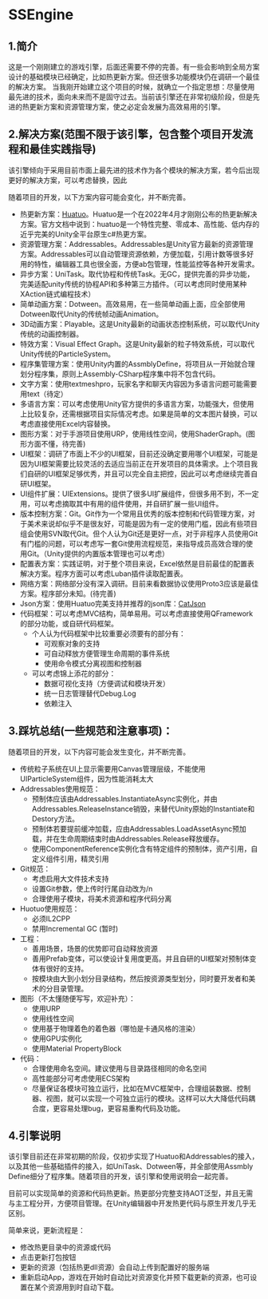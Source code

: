 # SSEngine

## 1.简介
这是一个刚刚建立的游戏引擎，后面还需要不停的完善。有一些会影响到全局方案设计的基础模块已经确定，比如热更新方案。但还很多功能模块仍在调研一个最佳的解决方案。
当我刚开始建立这个项目的时候，就确立一个指定思想：尽量使用最先进的技术，面向未来而不是固守过去。当前该引擎还在非常初级阶段，但是先进的热更新方案和资源管理方案，使之必定会发展为高效易用的引擎。

## 2.解决方案(范围不限于该引擎，包含整个项目开发流程和最佳实践指导)

该引擎倾向于采用目前市面上最先进的技术作为各个模块的解决方案，若今后出现更好的解决方案，可以考虑替换，因此

随着项目的开发，以下方案内容可能会变化，并不断完善。

- 热更新方案：[Huatuo](https://focus-creative-games.github.io/huatuo/index)。Huatuo是一个在2022年4月才刚刚公布的热更新解决方案。官方文档中说到：huatuo是一个特性完整、零成本、高性能、低内存的近乎完美的Unity全平台原生c#热更方案。
- 资源管理方案：Addressables。Addressables是Unity官方最新的资源管理方案。Addressables可以自动管理资源依赖，方便加载，引用计数等很多好用的特性，编辑器工具也很全面，方便ab包管理，性能监控等各种开发需求。
- 异步方案：UniTask。取代协程和传统Task。无GC，提供完善的异步功能，完美适配unity传统的协程API和多种第三方插件。（可以考虑同时使用某种XAction链式编程技术）
- 简单动画方案：Dotween。高效易用，在一些简单动画上面，应全部使用Dotween取代Unity的传统帧动画Animation。
- 3D动画方案：Playable。这是Unity最新的动画状态控制系统，可以取代Unity传统的动画控制器。
- 特效方案：Visual Effect Graph。这是Unity最新的粒子特效系统，可以取代Unity传统的ParticleSystem。
- 程序集管理方案：使用Unity内置的AssmblyDefine，将项目从一开始就合理划分程序集，原则上Assembly-CSharp程序集中将不包含代码。
- 文字方案：使用textmeshpro，玩家名字和聊天内容因为多语言问题可能需要用text（待定）
- 多语言方案：可以考虑使用Unity官方提供的多语言方案，功能强大，但使用上比较复杂，还需根据项目实际情况考虑。如果是简单的文本图片替换，可以考虑直接使用Excel内容替换。
- 图形方案：对于手游项目使用URP，使用线性空间，使用ShaderGraph。(图形方面不懂，待完善)
- UI框架：调研了市面上不少的UI框架，目前还没确定要用哪个UI框架，可能是因为UI框架需要比较灵活的去适应当前正在开发项目的具体需求。上个项目我们自研的UI框架足够优秀，并且可以完全自主把控，因此可以考虑继续完善自研UI框架。
- UI组件扩展：UIExtensions。提供了很多UI扩展组件，但很多用不到，不一定用，可以考虑摘取其中有用的组件使用，并自研扩展一些UI组件。
- 版本控制方案：Git。Git作为一个常用且优秀的版本控制和代码管理方案，对于美术来说却似乎不是很友好，可能是因为有一定的使用门槛，因此有些项目组会使用SVN取代Git。但个人认为Git还是更好一点，对于非程序人员使用Git有门槛的问题，可以考虑写一套Git使用流程规范，来指导成员高效合理的使用Git。（Unity提供的内置版本管理也可以考虑）
- 配置表方案：实践证明，对于整个项目来说，Excel依然是目前最佳的配置表解决方案。程序方面可以考虑Luban插件读取配置表。
- 网络方案：网络部分没有深入调研。目前来看数据协议使用Proto3应该是最佳方案。程序部分未知。(待完善)
- Json方案：使用Huatuo完美支持并推荐的json库：[CatJson](https://github.com/CatImmortal/CatJson)
- 代码框架：可以考虑MVC结构，简单易用。可以考虑直接使用QFramework的部分功能，或自研代码框架。
  - 个人认为代码框架中比较重要必须要有的部分有：
    - 可观察对象的支持
    - 可自动释放方便管理生命周期的事件系统
    - 使用命令模式分离视图和控制器
  - 可以考虑锦上添花的部分：
    - 数据可视化支持（方便调试和模块开发）
    - 统一日志管理替代Debug.Log
    - 依赖注入

## 3.踩坑总结(一些规范和注意事项)：

随着项目的开发，以下内容可能会发生变化，并不断完善。

- 传统粒子系统在UI上显示需要用Canvas管理层级，不能使用UIParticleSystem组件，因为性能消耗太大
- Addressables使用规范：
  - 预制体应该由Addressables.InstantiateAsync实例化，并由Addressables.ReleaseInstance销毁，来替代Unity原始的Instantiate和Destory方法。
  - 预制体若要提前缓冲加载，应由Addressables.LoadAssetAsync<GameObject>预加载，并在生命周期结束时由Addressables.Release释放缓存。
  - 使用ComponentReference实例化含有特定组件的预制体，资产引用，自定义组件引用，精灵引用
- Git规范：
  - 考虑启用大文件技术支持
  - 设置Git参数，使上传时行尾自动改为/n
  - 合理使用子模块，将美术资源和程序代码分离
- Huotuo使用规范：
  - 必须IL2CPP
  - 禁用Incremental GC (暂时)
- 工程：
  - 善用场景，场景的优势即可自动释放资源
  - 善用Prefab变体，可以使设计复用度更高。并且自研的UI框架对预制体变体有很好的支持。
  - 按模块由大到小划分目录结构，然后按资源类型划分，同时要开发者和美术的分目录管理。
- 图形（不太懂随便写写，欢迎补充）：
  - 使用URP
  - 使用线性空间
  - 使用基于物理着色的着色器（哪怕是卡通风格的渲染）
  - 使用GPU实例化
  - 使用Material PropertyBlock
- 代码：
  - 合理使用命名空间。建议使用与目录路径相同的命名空间
  - 高性能部分可考虑使用ECS架构
  - 尽量保证各模块可独立运行，比如在MVC框架中，合理组装数据、控制器、视图，就可以实现一个可独立运行的模块。这样可以大大降低代码耦合度，更容易处理bug，更容易重构代码及功能。

## 4.引擎说明
该引擎目前还在非常初期的阶段，仅初步实现了Huatuo和Addressables的接入，以及其他一些基础插件的接入，如UniTask、Dotween等，并全部使用Assmbly Define细分了程序集。随着项目的开发，该引擎和使用说明会一起完善。

目前可以实现简单的资源和代码热更新。热更部分完整支持AOT泛型，并且无需与主工程分开，方便项目管理。在Unity编辑器中开发热更代码与原生开发几乎无区别。

简单来说，更新流程是：
  - 修改热更目录中的资源或代码
  - 点击更新打包按钮
  - 更新的资源（包括热更dll资源）会自动上传到配置好的服务端
  - 重新启动App，游戏在开始时自动比对资源变化并预下载更新的资源，也可设置在某个资源用到时自动下载。

